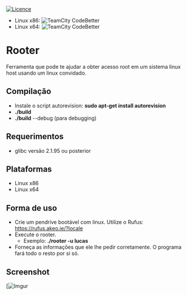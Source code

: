 [![Licence](https://img.shields.io/badge/license-GPLv3-blue.svg)](https://www.gnu.org/licenses/gpl-3.0.en.html)
* Linux x86: ![TeamCity CodeBetter](https://img.shields.io/teamcity/codebetter/bt428.svg)
* Linux x64: ![TeamCity CodeBetter](https://img.shields.io/teamcity/codebetter/bt428.svg)

# Rooter
Ferramenta que pode te ajudar a obter acesso
root em um sistema linux host usando um linux convidado.  
## Compilação
* Instale o script autorevision: **sudo apt-get install autorevision**
* **./build**
* **./build** --debug (para debugging)  
## Requerimentos
* glibc versão 2.1.95 ou posterior  
## Plataformas
* Linux x86
* Linux x64  
## Forma de uso
* Crie um pendrive bootável com linux. Utilize o Rufus: https://rufus.akeo.ie/?locale
* Execute o rooter.
    * Exemplo: **./rooter -u lucas**
* Forneça as informações que ele lhe pedir corretamente. O programa fará todo o resto por sí só.  
## Screenshot
[![Imgur](https://i.imgur.com/hbfiPKf.png)

